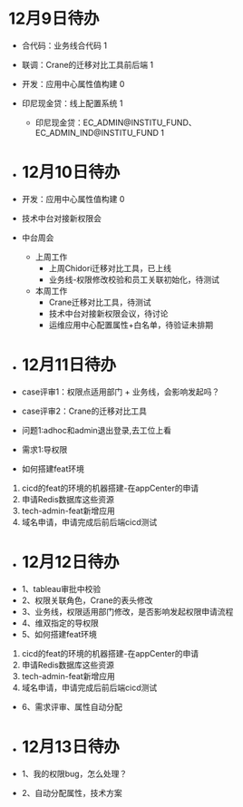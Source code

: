 # 12月9日待办
- 合代码：业务线合代码 1
- 联调：Crane的迁移对比工具前后端 1
- 开发：应用中心属性值构建 0
- 印尼现金贷：线上配置系统 1 
  - 印尼现金贷：EC_ADMIN@INSTITU_FUND、EC_ADMIN_IND@INSTITU_FUND 1

- # 12月10日待办
- 开发：应用中心属性值构建 0
- 技术中台对接新权限会
- 中台周会
  - 上周工作
    - 上周Chidori迁移对比工具，已上线
    - 业务线-权限修改校验和员工关联初始化，待测试
  - 本周工作
    - Crane迁移对比工具，待测试
    - 技术中台对接新权限会议，待讨论
    - 运维应用中心配置属性+白名单，待验证未排期


- # 12月11日待办
- case评审1：权限点适用部门 + 业务线，会影响发起吗？
- case评审2：Crane的迁移对比工具
- 问题1:adhoc和admin退出登录,去工位上看
- 需求1:导权限
- 如何搭建feat环境
1. cicd的feat的环境的机器搭建-在appCenter的申请 
2. 申请Redis数据库这些资源 
3. tech-admin-feat新增应用 
4. 域名申请，申请完成后前后端cicd测试


- # 12月12日待办
- 1、tableau审批中校验
- 2、权限关联角色，Crane的表头修改
- 3、业务线，权限适用部门修改，是否影响发起权限申请流程
- 4、维双指定的导权限
- 5、如何搭建feat环境
1. cicd的feat的环境的机器搭建-在appCenter的申请 
2. 申请Redis数据库这些资源 
3. tech-admin-feat新增应用 
4. 域名申请，申请完成后前后端cicd测试
- 6、需求评审、属性自动分配

- # 12月13日待办
- 1、我的权限bug，怎么处理？
- 2、自动分配属性，技术方案